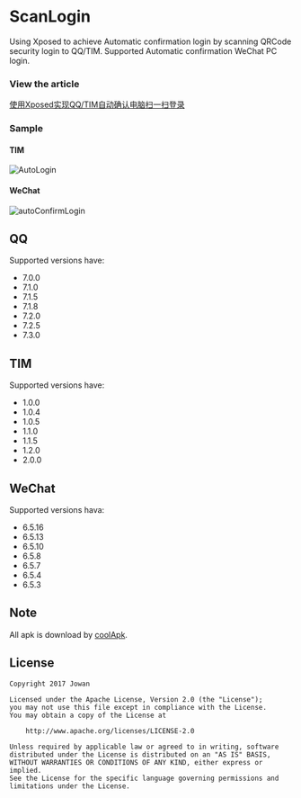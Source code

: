 # ScanLogin
Using Xposed to achieve Automatic confirmation login by scanning QRCode security login to QQ/TIM.
Supported Automatic confirmation WeChat PC login.


### View the article
[使用Xposed实现QQ/TIM自动确认电脑扫一扫登录](https://www.jowanxu.top/2017/10/12/%E4%BD%BF%E7%94%A8Xposed%E5%AE%9E%E7%8E%B0QQ-TIM%E8%87%AA%E5%8A%A8%E7%A1%AE%E8%AE%A4%E7%94%B5%E8%84%91%E6%89%AB%E4%B8%80%E6%89%AB%E7%99%BB%E5%BD%95/)

### Sample
#### TIM
![AutoLogin](./scanLoginTIM.gif)

#### WeChat
![autoConfirmLogin](./autoConfirmWeChatLogin.gif)


## QQ
Supported versions have:
- 7.0.0
- 7.1.0
- 7.1.5
- 7.1.8
- 7.2.0
- 7.2.5
- 7.3.0


## TIM
Supported versions have:
- 1.0.0
- 1.0.4
- 1.0.5
- 1.1.0
- 1.1.5
- 1.2.0
- 2.0.0

## WeChat
Supported versions hava:
- 6.5.16
- 6.5.13
- 6.5.10
- 6.5.8
- 6.5.7
- 6.5.4
- 6.5.3


## Note
All apk is download by [coolApk](https://www.coolapk.com/).


## License
```
Copyright 2017 Jowan

Licensed under the Apache License, Version 2.0 (the "License");
you may not use this file except in compliance with the License.
You may obtain a copy of the License at

	http://www.apache.org/licenses/LICENSE-2.0

Unless required by applicable law or agreed to in writing, software
distributed under the License is distributed on an "AS IS" BASIS,
WITHOUT WARRANTIES OR CONDITIONS OF ANY KIND, either express or implied.
See the License for the specific language governing permissions and
limitations under the License.